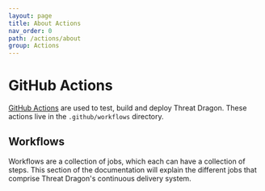 ```yaml
---
layout: page
title: About Actions
nav_order: 0
path: /actions/about
group: Actions
---
```

# GitHub Actions

[GitHub Actions](https://docs.github.com/en/actions/reference) are used to test, build and deploy Threat Dragon.
These actions live in the `.github/workflows` directory.

## Workflows
Workflows are a collection of jobs, which each can have a collection of steps.
This section of the documentation will explain the different jobs that comprise Threat Dragon's continuous delivery system.
